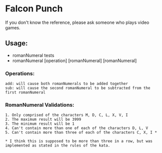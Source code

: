# Falcon Punch
  If you don't know the reference, please ask someone who plays video games.  

## Usage:
   * romanNumeral tests
   * romanNumeral [operation] [romanNumeral] [romanNumeral]

### Operations:
    add: will cause both romanNumerals to be added together
    sub: will cause the second romanNumeral to be subtracted from the first romanNumeral

### RomanNumeral Validations:  
    1. Only comprised of the characters M, D, C, L, X, V, I
    2. The maximum result will be 3999
    3. The minimum result will be 1
    4. Can't contain more than one of each of the characters D, L, V
    5. Can't contain more than three of each of the characters C, X, I *

    * I think this is supposed to be more than three in a row, but was implemented as stated in the rules of the kata.